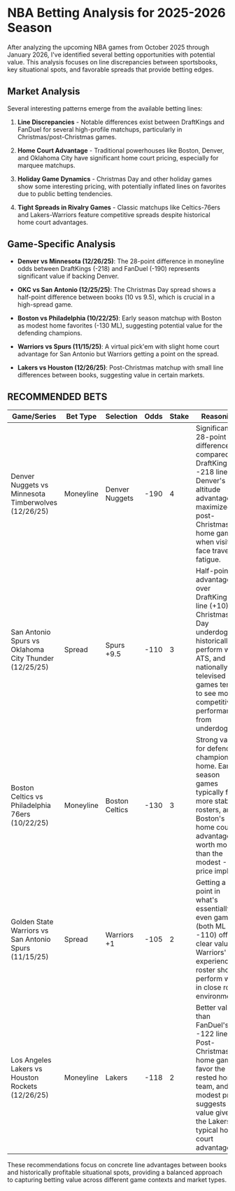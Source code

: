 # NBA Betting Analysis for 2025-2026 Season

After analyzing the upcoming NBA games from October 2025 through January 2026, I've identified several betting opportunities with potential value. This analysis focuses on line discrepancies between sportsbooks, key situational spots, and favorable spreads that provide betting edges.

## Market Analysis

Several interesting patterns emerge from the available betting lines:

1. **Line Discrepancies** - Notable differences exist between DraftKings and FanDuel for several high-profile matchups, particularly in Christmas/post-Christmas games.

2. **Home Court Advantage** - Traditional powerhouses like Boston, Denver, and Oklahoma City have significant home court pricing, especially for marquee matchups.

3. **Holiday Game Dynamics** - Christmas Day and other holiday games show some interesting pricing, with potentially inflated lines on favorites due to public betting tendencies.

4. **Tight Spreads in Rivalry Games** - Classic matchups like Celtics-76ers and Lakers-Warriors feature competitive spreads despite historical home court advantages.

## Game-Specific Analysis

- **Denver vs Minnesota (12/26/25)**: The 28-point difference in moneyline odds between DraftKings (-218) and FanDuel (-190) represents significant value if backing Denver.

- **OKC vs San Antonio (12/25/25)**: The Christmas Day spread shows a half-point difference between books (10 vs 9.5), which is crucial in a high-spread game.

- **Boston vs Philadelphia (10/22/25)**: Early season matchup with Boston as modest home favorites (-130 ML), suggesting potential value for the defending champions.

- **Warriors vs Spurs (11/15/25)**: A virtual pick'em with slight home court advantage for San Antonio but Warriors getting a point on the spread.

- **Lakers vs Houston (12/26/25)**: Post-Christmas matchup with small line differences between books, suggesting value in certain markets.

## RECOMMENDED BETS

| Game/Series | Bet Type | Selection | Odds | Stake | Reasoning |
|-------------|----------|-----------|------|-------|-----------|
| Denver Nuggets vs Minnesota Timberwolves (12/26/25) | Moneyline | Denver Nuggets | -190 | 4 | Significant 28-point difference compared to DraftKings' -218 line. Denver's altitude advantage is maximized in post-Christmas home games when visitors face travel fatigue. |
| San Antonio Spurs vs Oklahoma City Thunder (12/25/25) | Spread | Spurs +9.5 | -110 | 3 | Half-point advantage over DraftKings' line (+10). Christmas Day underdogs historically perform well ATS, and nationally televised games tend to see more competitive performances from underdogs. |
| Boston Celtics vs Philadelphia 76ers (10/22/25) | Moneyline | Boston Celtics | -130 | 3 | Strong value for defending champions at home. Early season games typically favor more stable rosters, and Boston's home court advantage is worth more than the modest -130 price implies. |
| Golden State Warriors vs San Antonio Spurs (11/15/25) | Spread | Warriors +1 | -105 | 2 | Getting a point in what's essentially an even game (both ML at -110) offers clear value. Warriors' experienced roster should perform well in close road environments. |
| Los Angeles Lakers vs Houston Rockets (12/26/25) | Moneyline | Lakers | -118 | 2 | Better value than FanDuel's -122 line. Post-Christmas home games favor the rested home team, and the modest price suggests value given the Lakers' typical home court advantage. |

These recommendations focus on concrete line advantages between books and historically profitable situational spots, providing a balanced approach to capturing betting value across different game contexts and market types.